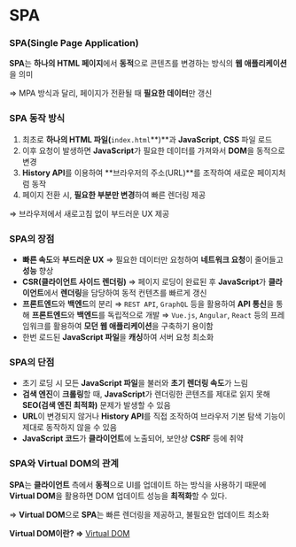 # SPA

### SPA(Single Page Application)

**SPA**는 **하나의 HTML 페이지**에서 **동적**으로 콘텐츠를 변경하는 방식의 **웹 애플리케이션**을 의미

⇒ MPA 방식과 달리, 페이지가 전환될 때 **필요한 데이터**만 갱신

### SPA 동작 방식

1. 최초로 **하나의 HTML 파일(**`index.html`**)**과 **JavaScript**, **CSS** 파일 로드
2. 이후 요청이 발생하면 **JavaScript**가 필요한 데이터를 가져와서 **DOM**을 동적으로 변경
3. **History API**를 이용하여 **브라우저의 주소(URL)**를 조작하여 새로운 페이지처럼 동작
4. 페이지 전환 시, **필요한 부분만 변경**하여 빠른 렌더링 제공

⇒ 브라우저에서 새로고침 없이 부드러운 UX 제공

### SPA의 장점

- **빠른 속도**와 **부드러운 UX**
  ⇒ 필요한 데이터만 요청하여 **네트워크 요청**이 줄어들고 **성능** 향상
- **CSR(클라이언트 사이드 렌더링)**
  ⇒ 페이지 로딩이 완료된 후 **JavaScript**가 **클라이언트**에서 **렌더링**을 담당하여 동적 컨텐츠를 빠르게 갱신
- **프론트엔드**와 **백엔드**의 분리
  ⇒ `REST API`, `GraphQL` 등을 활용하여 **API 통신**을 통해 **프론트엔드**와 **백엔드**를 독립적으로 개발
  ⇒ `Vue.js`, `Angular`, `React` 등의 프레임워크를 활용하여 **모던 웹 애플리케이션**을 구축하기 용이함
- 한번 로드된 **JavaScript 파일**을 **캐싱**하여 서버 요청 최소화

### SPA의 단점

- 초기 로딩 시 모든 **JavaScript 파일**을 불러와 **초기 렌더링 속도**가 느림
- **검색 엔진**이 **크롤링**할 때, **JavaScript**가 렌더링한 콘텐츠를 제대로 읽지 못해 **SEO(검색 엔진 최적화)** 문제가 발생할 수 있음
- **URL**이 변경되지 않거나 **History API**를 직접 조작하여 브라우저 기본 탐색 기능이 제대로 동작하지 않을 수 있음
- **JavaScript 코드**가 **클라이언트**에 노출되어, 보안상 **CSRF** 등에 취약

### SPA와 Virtual DOM의 관계

**SPA**는 **클라이언트** 측에서 **동적**으로 UI를 업데이트 하는 방식을 사용하기 때문에 **Virtual DOM**을 활용하면 DOM 업데이트 성능을 **최적화**할 수 있다.

⇒ **Virtual DOM**으로 **SPA**는 빠른 렌더링을 제공하고, 불필요한 업데이트 최소화

**Virtual DOM이란? ⇒** [Virtual DOM](../JavaScript%20&%20TypeScript/Virtual%20DOM.md)

